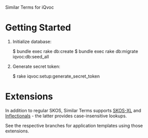 Similar Terms for iQvoc


Getting Started
===============

1. Initialize database:

    $ bundle exec rake db:create
    $ bundle exec rake db:migrate iqvoc:db:seed_all

2. Generate secret token:

    $ rake iqvoc:setup:generate_secret_token


Extensions
==========

In addition to regular SKOS, Similar Terms supports
[SKOS-XL](https://github.com/innoq/iqvoc_skosxl) and
[Inflectionals](https://github.com/innoq/iqvoc_inflectionals) - the latter
provides case-insensitive lookups.

See the respective branches for application templates using those extensions.
